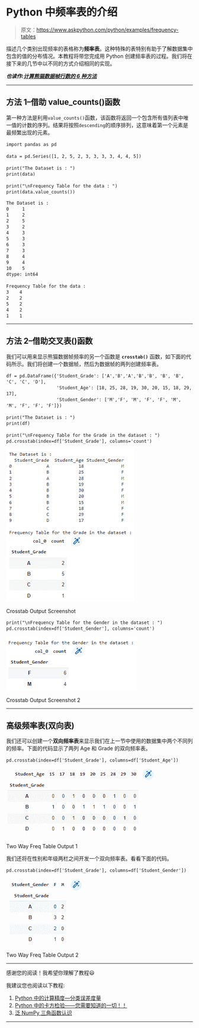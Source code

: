 # Python 中频率表的介绍

> 原文：<https://www.askpython.com/python/examples/frequency-tables>

描述几个类别出现频率的表格称为**频率表**。这种特殊的表特别有助于了解数据集中包含的值的分布情况。本教程将带您完成用 Python 创建频率表的过程。我们将在接下来的几节中以不同的方式介绍相同的实现。

***也读作:[计算熊猫数据帧行数的 6 种方法](https://www.askpython.com/python-modules/pandas/count-pandas-dataframe-rows)***

* * *

## 方法 1–借助 value_counts()函数

第一种方法是利用`value_counts()`函数，该函数将返回一个包含所有值列表中唯一值的计数的序列。结果将按照`descending`的顺序排列，这意味着第一个元素是最频繁出现的元素。

```
import pandas as pd

data = pd.Series([1, 2, 5, 2, 3, 3, 3, 3, 4, 4, 5])

print("The Dataset is : ")
print(data)

print("\nFrequency Table for the data : ")
print(data.value_counts())

```

```
The Dataset is : 
0     1
1     2
2     5
3     2
4     3
5     3
6     3
7     3
8     4
9     4
10    5
dtype: int64

Frequency Table for the data : 
3    4
2    2
5    2
4    2
1    1

```

* * *

## 方法 2–借助**交叉表**()函数

我们可以用来显示熊猫数据帧频率的另一个函数是 **`crosstab()`** 函数，如下面的代码所示。我们将创建一个数据帧，然后为数据帧的两列创建频率表。

```
df = pd.DataFrame({'Student_Grade': ['A','B','A','B','B', 'B', 'B', 'C', 'C', 'D'],
                   'Student_Age': [18, 25, 28, 19, 30, 20, 15, 18, 29, 17],
                   'Student_Gender': ['M','F', 'M', 'F', 'F', 'M', 'M', 'F', 'F', 'F']})

print("The Dataset is : ")
print(df)

print("\nFrequency Table for the Grade in the dataset : ")
pd.crosstab(index=df['Student_Grade'], columns='count')

```

![Crosstab Output Screenshot](img/b7110a4c3aa1aff2dbe5e18fecb3ef94.png)

Crosstab Output Screenshot

```
print("\nFrequency Table for the Gender in the dataset : ")
pd.crosstab(index=df['Student_Gender'], columns='count')

```

![Crosstab Output Screenshot 2](img/473014196e744e40a200a5d70d371c21.png)

Crosstab Output Screenshot 2

* * *

## 高级频率表(双向表)

我们还可以创建一个**双向频率表**来显示我们在上一节中使用的数据集中两个不同列的频率。下面的代码显示了两列 Age 和 Grade 的双向频率表。

```
pd.crosstab(index=df['Student_Grade'], columns=df['Student_Age'])

```

![Two Way Freq Table Output 1](img/7570c880e3335f3419d2e8658ab93f62.png)

Two Way Freq Table Output 1

我们还将在性别和年级两栏之间开发一个双向频率表。看看下面的代码。

```
pd.crosstab(index=df['Student_Grade'], columns=df['Student_Gender'])

```

![Two Way Freq Table Output 2](img/fbab292a7b2aa26e17798701ffdb84c7.png)

Two Way Freq Table Output 2

* * *

感谢您的阅读！我希望你理解了教程😃

我建议您也阅读以下教程:

1.  [Python 中的计算精度—分类误差度量](https://www.askpython.com/python/examples/calculating-precision)
2.  [Python 中的卡方检验——您需要知道的一切！！](https://www.askpython.com/python/examples/chi-square-test)
3.  [泛 NumPy 三角函数认识](https://www.askpython.com/python/numpy-trigonometric-functions)

* * *
